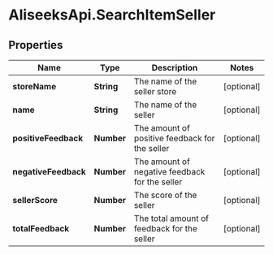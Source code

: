 # AliseeksApi.SearchItemSeller

## Properties
Name | Type | Description | Notes
------------ | ------------- | ------------- | -------------
**storeName** | **String** | The name of the seller store  | [optional] 
**name** | **String** | The name of the seller  | [optional] 
**positiveFeedback** | **Number** | The amount of positive feedback for the seller  | [optional] 
**negativeFeedback** | **Number** | The amount of negative feedback for the seller  | [optional] 
**sellerScore** | **Number** | The score of the seller  | [optional] 
**totalFeedback** | **Number** | The total amount of feedback for the seller  | [optional] 


